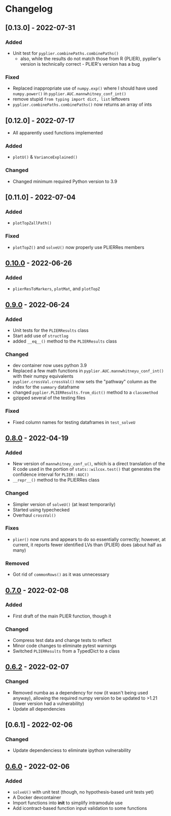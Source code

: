 # Changelog

## [0.13.0] - 2022-07-31

### Added

- Unit test for `pyplier.combinePaths.combinePaths()` 
  - also, while the results do not match those from R {PLIER}, pyplier's
  version is technically correct  - PLIER's version has a bug

### Fixed

- Replaced inappropriate use of `numpy.exp()` where I should have used `numpy.power()`
in `pyplier.AUC.mannwhitney_conf_int()`
- remove stupid `from typing import dict, list` leftovers
- `pyplier.combinePaths.combinePaths()` now returns an array of ints


## [0.12.0] - 2022-07-17

- All apparently used functions implemented

### Added

- `plotU()` & `VarianceExplained()`

### Changed

- Changed minimum required Python version to 3.9

## [0.11.0] - 2022-07-04

### Added

- `plotTopZallPath()`

### Fixed

- `plotTopZ()` and `solveU()` now properly use PLIERRes members

## [0.10.0] - 2022-06-26

### Added

- `plierResToMarkers`, `plotMat`, and `plotTopZ`

## [0.9.0] - 2022-06-24

### Added

- Unit tests for the `PLIERResults` class
- Start add use of `structlog`
- added `__eq__()` method to the `PLIERResults` class

### Changed

- dev container now uses python 3.9
- Replaced a few math functions in `pyplier.AUC.mannwhitneyu_conf_int()` 
with their numpy equivalents
- `pyplier.crossVal.crossVal()` now sets the "pathway" column as the index for
the `summary` dataframe
- changed `pyplier.PLIERResults.from_dict()` method to a `classmethod`
- gzipped several of the testing files

### Fixed

- Fixed column names for testing dataframes in `test_solveU`

## [0.8.0] - 2022-04-19

### Added

- New version of `mannwhitney_conf_u()`, which is a direct translation of the R
code used in the portion of `stats::wilcox.test()` that generates the
confidence interval for `PLIER::AUC()`
- `__repr__()` method to the PLIERRes class

### Changed

- Simpler version of `solveU()` (at least temporarily)
- Started using typechecked
- Overhaul `crossVal()`

### Fixes

- `plier()` now runs and appears to do so essentially correctly; however,
at current, it reports fewer identified LVs than {PLIER} does (about half
as many)

### Removed

- Got rid of `commonRows()` as it was unnecessary

## [0.7.0] - 2022-02-08

### Added

- First draft of the main PLIER function, though it 


### Changed

- Compress test data and change tests to reflect
- Minor code changes to eliminate pytest warnings
- Switched `PLIERResults` from a TypedDict to a class

## [0.6.2] - 2022-02-07

### Changed

- Removed numba as a dependency for now (it wasn't being used anyway), allowing
the required numpy version to be updated to >1.21 (lower version had a vulnerability)
- Update all dependencies

## [0.6.1] - 2022-02-06

### Changed

- Update dependenciess to eliminate ipython vulnerability

## [0.6.0] - 2022-02-06

### Added

- `solveU()` with unit test (though, no hypothesis-based unit tests yet)
- A Docker devcontainer
- Import functions into __init__ to simplify intramodule use
- Add icontract-based function input validation to some functions

[0.10.0]: https://github.com/milescsmith/pyplier/releases/compare/0.11.0..0.12.0
[0.10.0]: https://github.com/milescsmith/pyplier/releases/compare/0.10.0..0.11.0
[0.9.0]: https://github.com/milescsmith/pyplier/releases/compare/0.9.0..0.10.0
[0.9.0]: https://github.com/milescsmith/pyplier/releases/compare/0.8.0..0.9.0
[0.8.0]: https://github.com/milescsmith/pyplier/releases/compare/0.7.0..0.8.0
[0.7.0]: https://github.com/milescsmith/pyplier/releases/compare/0.6.2..0.7.0
[0.6.2]: https://github.com/milescsmith/pyplier/releases/compare/0.6.1..0.6.2
[0.6.i]: https://github.com/milescsmith/pyplier/releases/compare/0.6.0..0.6.1
[0.6.0]: https://github.com/milescsmith/pyplier/releases/tag/0.6.0
